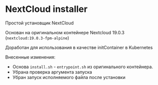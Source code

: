 # NextCloud installer
Простой установщик NextCloud

Основан на оригинальном контейнере Nextcloud 19.0.3 (`nextcloud:19.0.3-fpm-alpine`)

Доработан для использования в качестве initContainer в Kubernetes

Внесенные изменения:
* Основа `install.sh` - `entrypoint.sh` из оригинального контейнера.
* Убрана проверка аргумента запуска
* Убран запуск исполняемого файла после установки